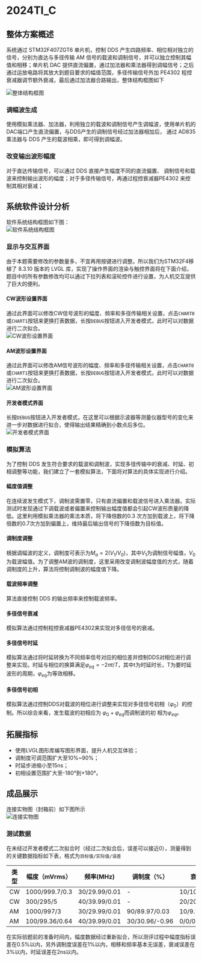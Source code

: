 # 2024TI_C
## 整体方案概述   
系统通过 STM32F407ZGT6 单片机，控制 DDS 产生四路频率、相位相对独立的信号，分别为直达与多径传输 AM 信号的载波和调制信号，并可以独立控制其幅值和相移；单片机 DAC 提供直流偏置，通过加法器和乘法器得到调幅信号；之后通过运放电路将其放大到题目要求的幅值范围，多径传输信号外加 PE4302 程控衰减器调节额外衰减，最后通过加法器合路输出，整体结构框图如下    

![整体结构框图](https://github.com/Floatkyun/2024TI_C/blob/main/img/%E7%A1%AC%E4%BB%B6%E7%BB%93%E6%9E%84%E5%9B%BE.png)   

### 调幅波生成   
使用模拟乘法器、加法器，利用独立的载波和调制信号产生调幅波，使用单片机的DAC端口产生直流偏置，与DDS产生的调制信号经过加法器相加后，
通过 AD835 乘法器与 DDS 产生的载波相乘，即可得到调幅波。   
### 改变输出波形幅度   
对于直达传输信号，可以通过 DDS 直接产生幅度不同的直流偏置、
调制信号和载波来控制输出波形的幅度；对于多径传输信号，再通过程控衰减器PE4302 来控制其相对衰减；

## 系统软件设计分析   
软件系统结构框图如下图：   
![软件系统结构框图](https://github.com/Floatkyun/2024TI_C/blob/main/img/%E8%BD%AF%E4%BB%B6%E7%BB%93%E6%9E%84%E5%9B%BE.png)   

### 显示与交互界面   
由于本题需要修改的参数量多，不宜再用按键进行调整。所以我们为STM32F4移植了 8.3.10 版本的 LVGL 库，实现了操作界面的渲染与触控界面将在下面介绍，题目中的所有参数修改均可以通过下拉列表和滚轮控件进行设置，为人机交互提供了巨大的便利。   

#### CW波形设置界面   
通过此界面可以修改CW信号波形的幅度、频率和多径传输相关设置，点击`CHART0`或`CHART1`按钮来更换打表数据，长按`DEBUG`按钮进入开发者模式，此时可以对数据进行二次拟合。   
![CW波形设置界面](https://github.com/Floatkyun/2024TI_C/blob/main/img/LVGL_CW.png)    

#### AM波形设置界面   
通过此界面可以修改AM信号波形的幅度、频率和多径传输相关设置，点击`CHART0`或`CHART1`按钮来更换打表数据，长按`DEBUG`按钮进入开发者模式，此时可以对数据进行二次拟合。   
![AM波形设置界面](https://github.com/Floatkyun/2024TI_C/blob/main/img/LVGL_AM.png)  

#### 开发者模式界面   
长按`DEBUG`按钮进入开发者模式，在这里可以根据示波器等测量仪器型号的变化来进一步对数据进行拟合，使得输出结果精确到小数点后多位。   
![开发者模式界面](https://github.com/Floatkyun/2024TI_C/blob/main/img/LVGL_Debug.png)        

### 模拟算法   
为了控制 DDS 发生符合要求的载波和调制波，实现多径传输中的衰减、时延、初相调整等功能，我们建立了一套模拟算法，下面将对算法的具体实现进行介绍。   
#### 幅度值调整   
在连续波发生模式下，调制波需置零，只有直流偏置和载波信号进入乘法器。实际测试时发现通过下调载波或者偏置来控制输出幅度值都会引起CW波形质量的降低。这里利用模拟乘法器的乘法本质，将下降倍数的0.3 次方加到载波上，将下降倍数的0.7次方加到偏置上，维持最后输出信号的下降倍数为目标值。    
#### 调制度调整   
根据调幅波的定义，调制度可表示为$M_a=2(V_1/V_0)$，其中$V_1$为调制信号幅值，$V_0$为载波幅值。为了调整AM波的调制度，这里采用改变调制波幅度值的方式，随着调制度的上升，算法将控制调制波的幅度值下降。   
#### 载波频率调整
算法直接控制 DDS 的输出频率来控制载波频率。   
#### 多径信号衰减  
模拟算法通过控制程控衰减器PE4302来实现对多径信号的衰减。  
#### 多径信号时延  
模拟算法通过将时延转换为不同频率信号对应的相位差并控制DDS对相位进行调整来实现。时延与相位的换算满足$\varphi_{eq}=-2\pi t/T$，其中t为时延时长，T为要时延波形的周期，$\varphi_{eq}$为等效相移。   
#### 多径信号初相
模拟算法通过控制DDS对载波的相位进行调整来实现对多径信号初相（$\varphi_0$）的控制。所以综合来看，发生载波的初相应为 $\varphi_0+\varphi_{eq}$而调制波的初
相为$\varphi_{eq}$。   

## 拓展指标   
- 使用LVGL图形库编写图形界面，提升人机交互体验；
- 调制度可调范围扩大至10%~90%；   
- 时延步进缩小至15ns； 
- 初相设置范围扩大至-180°到+180°。


## 成品展示   
连接实物图（封箱前）如下图所示   
![连接实物图](https://github.com/Floatkyun/2024TI_C/blob/main/img/real.jpg)   
### 测试数据   
在未经过开发者模式二次拟合时（经过二次拟合后，误差可以接近0），测量得到的关键数据指标如下表，格式为`目标值/实际值/误差`  

类型| 幅度（mVrms） |频率(MHz)| 调制度（%） |衰减(dB) |时延(ns) |初相（°）
-------- | -------- | -------- | -------- | -------- |-------- |-------- |
CW | 1000/999.7/0.3 | 30/29.99/0.01 | - | 10/10.06/-0.06 | - | 150/153/-3 |
CW | 300/295/5 | 40/39.99/0.01 | - | 20/20.4/-0.4 | - | 180/178.3/-1.7 |
AM | 1000/997/3 | 30/29.99/0.01 | 90/89.97/0.03 | 10/9.7/0.29 | 80/79/1 | 60/54/6 |
AM | 100/99.36/0.64 | 40/39.99/0.01 | 30/30.96/-0.96 | 0/0/0 | 200/206/-6 | 0/0/0 |

在实际验题前的准备时间内，幅度数据经过重新拟合，所以测评过程中幅度指标误差在0.5%以内，另外调制度误差在1%以内，相移和频率基本无误差，衰减误差在3%以内，时延误差在2ns以内。    
